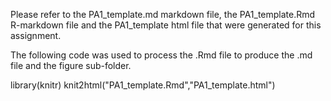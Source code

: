 Please refer to the PA1_template.md markdown file, the PA1_template.Rmd R-markdown file and the PA1_template html file that were generated for this assignment.

The following code was used to process the .Rmd file to produce the .md file and the figure sub-folder.

library(knitr)
knit2html("PA1_template.Rmd","PA1_template.html")